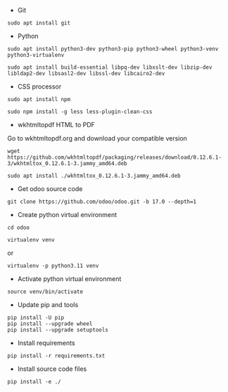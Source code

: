 * Git
```
sudo apt install git
```
* Python
```
sudo apt install python3-dev python3-pip python3-wheel python3-venv python3-virtualenv
```
```
sudo apt install build-essential libpq-dev libxslt-dev libzip-dev libldap2-dev libsasl2-dev libssl-dev libcairo2-dev
```
* CSS processor
```
sudo apt install npm
```
```
sudo npm install -g less less-plugin-clean-css
```
* wkhtmltopdf HTML to PDF

Go to wkhtmltopdf.org and download your compatible version
```
wget https://github.com/wkhtmltopdf/packaging/releases/download/0.12.6.1-3/wkhtmltox_0.12.6.1-3.jammy_amd64.deb
```
```
sudo apt install ./wkhtmltox_0.12.6.1-3.jammy_amd64.deb
```
* Get odoo source code
```
git clone https://github.com/odoo/odoo.git -b 17.0 --depth=1
```
* Create python virtual environment
```
cd odoo
```
```
virtualenv venv
```
or
```
virtualenv -p python3.11 venv
```
* Activate python virtual environment
```
source venv/bin/activate
```
* Update pip and tools
```
pip install -U pip
pip install --upgrade wheel
pip install --upgrade setuptools
```
* Install requirements
```
pip install -r requirements.txt
```
* Install source code files
```
pip install -e ./
```
